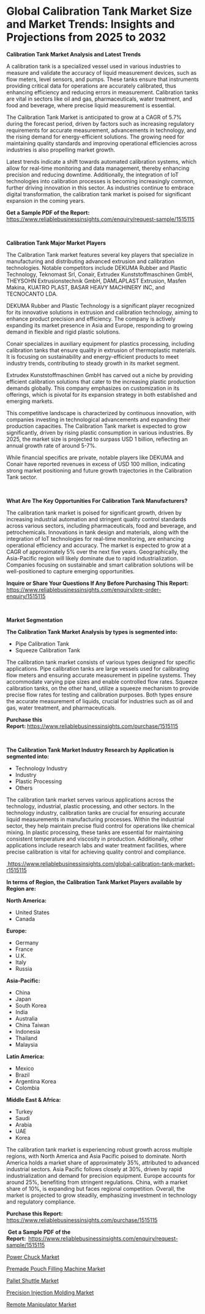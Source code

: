 <p><h1>Global Calibration Tank Market Size and Market Trends: Insights and Projections from 2025 to 2032</h1></p><p><strong>Calibration Tank Market Analysis and Latest Trends</strong></p>
<p><p>A calibration tank is a specialized vessel used in various industries to measure and validate the accuracy of liquid measurement devices, such as flow meters, level sensors, and pumps. These tanks ensure that instruments providing critical data for operations are accurately calibrated, thus enhancing efficiency and reducing errors in measurement. Calibration tanks are vital in sectors like oil and gas, pharmaceuticals, water treatment, and food and beverage, where precise liquid measurement is essential.</p><p>The Calibration Tank Market is anticipated to grow at a CAGR of 5.7% during the forecast period, driven by factors such as increasing regulatory requirements for accurate measurement, advancements in technology, and the rising demand for energy-efficient solutions. The growing need for maintaining quality standards and improving operational efficiencies across industries is also propelling market growth. </p><p>Latest trends indicate a shift towards automated calibration systems, which allow for real-time monitoring and data management, thereby enhancing precision and reducing downtime. Additionally, the integration of IoT technologies into calibration processes is becoming increasingly common, further driving innovation in this sector. As industries continue to embrace digital transformation, the calibration tank market is poised for significant expansion in the coming years.</p></p>
<p><strong>Get a Sample PDF of the Report:&nbsp;</strong> <a href="https://www.reliablebusinessinsights.com/enquiry/request-sample/1515115?utm_campaign=96&utm_medium=2&utm_source=Github&utm_content=ia&utm_term=20022025&utm_id=calibration-tank">https://www.reliablebusinessinsights.com/enquiry/request-sample/1515115</a></p>
<p>&nbsp;</p>
<p><strong>Calibration Tank Major Market Players</strong></p>
<p><p>The Calibration Tank market features several key players that specialize in manufacturing and distributing advanced extrusion and calibration technologies. Notable competitors include DEKUMA Rubber and Plastic Technology, Teknomast Srl, Conair, Extrudex Kunststoffmaschinen GmbH, THEYSOHN Extrusionstechnik GmbH, DAMLAPLAST Extrusion, Masfen Makina, KUATRO PLAST, BASAR HEAVY MACHINERY INC, and TECNOCANTO LDA.</p><p>DEKUMA Rubber and Plastic Technology is a significant player recognized for its innovative solutions in extrusion and calibration technology, aiming to enhance product precision and efficiency. The company is actively expanding its market presence in Asia and Europe, responding to growing demand in flexible and rigid plastic solutions.</p><p>Conair specializes in auxiliary equipment for plastics processing, including calibration tanks that ensure quality in extrusion of thermoplastic materials. It is focusing on sustainability and energy-efficient products to meet industry trends, contributing to steady growth in its market segment.</p><p>Extrudex Kunststoffmaschinen GmbH has carved out a niche by providing efficient calibration solutions that cater to the increasing plastic production demands globally. This company emphasizes on customization in its offerings, which is pivotal for its expansion strategy in both established and emerging markets.</p><p>This competitive landscape is characterized by continuous innovation, with companies investing in technological advancements and expanding their production capacities. The Calibration Tank market is expected to grow significantly, driven by rising plastic consumption in various industries. By 2025, the market size is projected to surpass USD 1 billion, reflecting an annual growth rate of around 5-7%.</p><p>While financial specifics are private, notable players like DEKUMA and Conair have reported revenues in excess of USD 100 million, indicating strong market positioning and future growth trajectories in the Calibration Tank sector.</p></p>
<p>&nbsp;</p>
<p><strong>What Are The Key Opportunities For Calibration Tank Manufacturers?</strong></p>
<p><p>The calibration tank market is poised for significant growth, driven by increasing industrial automation and stringent quality control standards across various sectors, including pharmaceuticals, food and beverage, and petrochemicals. Innovations in tank design and materials, along with the integration of IoT technologies for real-time monitoring, are enhancing operational efficiency and accuracy. The market is expected to grow at a CAGR of approximately 5% over the next five years. Geographically, the Asia-Pacific region will likely dominate due to rapid industrialization. Companies focusing on sustainable and smart calibration solutions will be well-positioned to capture emerging opportunities.</p></p>
<p><strong>Inquire or Share Your Questions If Any Before Purchasing This Report:</strong> <a href="https://www.reliablebusinessinsights.com/enquiry/pre-order-enquiry/1515115?utm_campaign=96&utm_medium=2&utm_source=Github&utm_content=ia&utm_term=20022025&utm_id=calibration-tank">https://www.reliablebusinessinsights.com/enquiry/pre-order-enquiry/1515115</a></p>
<p>&nbsp;</p>
<p><strong>Market Segmentation</strong></p>
<p><strong>The Calibration Tank Market Analysis by types is segmented into:</strong></p>
<p><ul><li>Pipe Calibration Tank</li><li>Squeeze Calibration Tank</li></ul></p>
<p><p>The calibration tank market consists of various types designed for specific applications. Pipe calibration tanks are large vessels used for calibrating flow meters and ensuring accurate measurement in pipeline systems. They accommodate varying pipe sizes and enable controlled flow rates. Squeeze calibration tanks, on the other hand, utilize a squeeze mechanism to provide precise flow rates for testing and calibration purposes. Both types ensure the accurate measurement of liquids, crucial for industries such as oil and gas, water treatment, and pharmaceuticals.</p></p>
<p><strong>Purchase this Report:&nbsp;</strong><a href="https://www.reliablebusinessinsights.com/purchase/1515115?utm_campaign=96&utm_medium=2&utm_source=Github&utm_content=ia&utm_term=20022025&utm_id=calibration-tank">https://www.reliablebusinessinsights.com/purchase/1515115</a></p>
<p>&nbsp;</p>
<p><strong>The Calibration Tank Market Industry Research by Application is segmented into:</strong></p>
<p><ul><li>Technology Industry</li><li>Industry</li><li>Plastic Processing</li><li>Others</li></ul></p>
<p><p>The calibration tank market serves various applications across the technology, industrial, plastic processing, and other sectors. In the technology industry, calibration tanks are crucial for ensuring accurate liquid measurements in manufacturing processes. Within the industrial sector, they help maintain precise fluid control for operations like chemical mixing. In plastic processing, these tanks are essential for maintaining consistent temperature and viscosity in production. Additionally, other applications include research labs and water treatment facilities, where precise calibration is vital for achieving quality control and compliance.</p></p>
<p><a href="https://www.reliablebusinessinsights.com/global-calibration-tank-market-r1515115?utm_campaign=96&utm_medium=2&utm_source=Github&utm_content=ia&utm_term=20022025&utm_id=calibration-tank">&nbsp;https://www.reliablebusinessinsights.com/global-calibration-tank-market-r1515115</a></p>
<p><strong>In terms of Region, the Calibration Tank Market Players available by Region are:</strong></p>
<p>
    <p> <strong> North America: </strong>
        <ul>
            <li>United States</li>
            <li>Canada</li>
        </ul>
        </p> 
    <p> <strong> Europe: </strong>
        <ul>
            <li>Germany</li>
            <li>France</li>
            <li>U.K.</li>
            <li>Italy</li>
            <li>Russia</li>
        </ul>
        </p> 
    <p> <strong> Asia-Pacific: </strong>
        <ul>
            <li>China</li>
            <li>Japan</li>
            <li>South Korea</li>
            <li>India</li>
            <li>Australia</li>
            <li>China Taiwan</li>
            <li>Indonesia</li>
            <li>Thailand</li>
            <li>Malaysia</li>
        </ul>
        </p> 
    <p> <strong> Latin America: </strong>
        <ul>
            <li>Mexico</li>
            <li>Brazil</li>
            <li>Argentina Korea</li>
            <li>Colombia</li>
        </ul>
        </p> 
    <p> <strong> Middle East & Africa: </strong>
        <ul>
            <li>Turkey</li>
            <li>Saudi</li>
            <li>Arabia</li>
            <li>UAE</li>
            <li>Korea</li>
        </ul>
    </p>
    </p>
<p><p>The calibration tank market is experiencing robust growth across multiple regions, with North America and Asia Pacific poised to dominate. North America holds a market share of approximately 35%, attributed to advanced industrial sectors. Asia Pacific follows closely at 30%, driven by rapid industrialization and demand for precision equipment. Europe accounts for around 25%, benefiting from stringent regulations. China, with a market share of 10%, is expanding but faces regional competition. Overall, the market is projected to grow steadily, emphasizing investment in technology and regulatory compliance.</p></p>
<p><strong>Purchase this Report: </strong><a href="https://www.reliablebusinessinsights.com/purchase/1515115?utm_campaign=96&utm_medium=2&utm_source=Github&utm_content=ia&utm_term=20022025&utm_id=calibration-tank">https://www.reliablebusinessinsights.com/purchase/1515115</a></p>
<p>&nbsp;<strong>Get a Sample PDF of the Report:&nbsp;&nbsp;</strong><a href="https://www.reliablebusinessinsights.com/enquiry/request-sample/1515115?utm_campaign=96&utm_medium=2&utm_source=Github&utm_content=ia&utm_term=20022025&utm_id=calibration-tank">https://www.reliablebusinessinsights.com/enquiry/request-sample/1515115</a></p>
<p><strong></strong></p>
<p><p><a href="https://github.com/samesdufloiw/Market-Research-Report-List-1/blob/main/power-chuck-market.md?utm_campaign=96&utm_medium=2&utm_source=Github&utm_content=ia&utm_term=20022025&utm_id=calibration-tank">Power Chuck Market</a></p><p><a href="https://github.com/swietanasso/Market-Research-Report-List-1/blob/main/premade-pouch-filling-machine-market.md?utm_campaign=96&utm_medium=2&utm_source=Github&utm_content=ia&utm_term=20022025&utm_id=calibration-tank">Premade Pouch Filling Machine Market</a></p><p><a href="https://github.com/porstheftyux/Market-Research-Report-List-1/blob/main/pallet-shuttle-market.md?utm_campaign=96&utm_medium=2&utm_source=Github&utm_content=ia&utm_term=20022025&utm_id=calibration-tank">Pallet Shuttle Market</a></p><p><a href="https://github.com/normiaooghe3/Market-Research-Report-List-1/blob/main/precision-injection-molding-market.md?utm_campaign=96&utm_medium=2&utm_source=Github&utm_content=ia&utm_term=20022025&utm_id=calibration-tank">Precision Injection Molding Market</a></p><p><a href="https://github.com/jamesgomez337/Market-Research-Report-List-1/blob/main/remote-manipulator-market.md?utm_campaign=96&utm_medium=2&utm_source=Github&utm_content=ia&utm_term=20022025&utm_id=calibration-tank">Remote Manipulator Market</a></p></p>